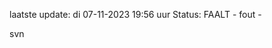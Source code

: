 laatste update: 
di 07-11-2023 19:56   uur 
Status: FAALT - fout - 
<div class="service R">svn</div>